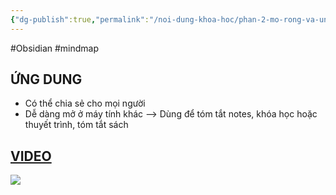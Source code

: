```yaml
---
{"dg-publish":true,"permalink":"/noi-dung-khoa-hoc/phan-2-mo-rong-va-ung-dung/tao-mindmap-va-chia-se-mindmap/","dgPassFrontmatter":true,"noteIcon":"1"}
---
```


#Obsidian #mindmap


## ỨNG DUNG
- Có thể chia sẻ cho mọi người
- Dễ dàng mở ở máy tính khác
--> Dùng để tóm tắt notes, khóa học hoặc thuyết trình, tóm tắt sách
## [VIDEO](https://www.facebook.com/groups/219067851029823/posts/330044483265492/) 

![](https://i.imgur.com/5IUb938.png)
